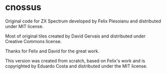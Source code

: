 # cnossus

Original code for ZX Spectrum developed by Felix Plesoianu and distributed
under MIT license.

Most of original tiles created by David Gervais and distributed under Creative
Commons license.

Thanks for Felix and David for the great work.

This version was created from scratch, based on Felix's work and is copyrighted
by Eduardo Costa and distributed under the MIT license.

